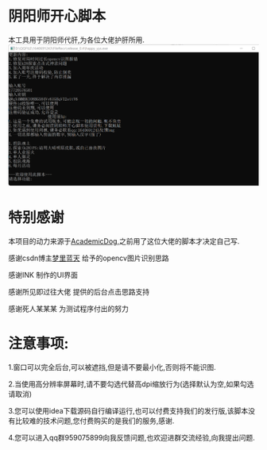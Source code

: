 # 阴阳师开心脚本

本工具用于阴阳师代肝,为各位大佬护肝所用.
![DEMO](https://github.com/qq1640691/happy_yys/blob/main/src/demo%20.png)

# 特别感谢

本项目的动力来源于[AcademicDog](https://github.com/AcademicDog),之前用了这位大佬的脚本才决定自己写.

感谢csdn博主[梦里蓝天](https://blog.csdn.net/ren365880/article/details/103968044) 给予的opencv图片识别思路

感谢INK 制作的UI界面

感谢所见即过往大佬 提供的后台点击思路支持

感谢死人某某某 为测试程序付出的努力

# 注意事项:

1.窗口可以完全后台,可以被遮挡,但是请不要最小化,否则将不能识图.

2.当使用高分辨率屏幕时,请不要勾选代替高dpi缩放行为(选择默认为空,如果勾选请取消)

3.您可以使用idea下载源码自行编译运行,也可以付费支持我们的发行版,该脚本没有比较难的技术问题,您付费购买的是我们的服务,感谢.

4.您可以进入qq群959075899向我反馈问题,也欢迎进群交流经验,向我提出问题.





